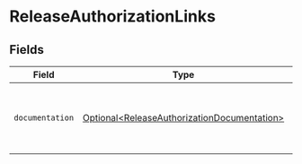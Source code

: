 # ReleaseAuthorizationLinks


## Fields

| Field                                                                                                    | Type                                                                                                     | Required                                                                                                 | Description                                                                                              |
| -------------------------------------------------------------------------------------------------------- | -------------------------------------------------------------------------------------------------------- | -------------------------------------------------------------------------------------------------------- | -------------------------------------------------------------------------------------------------------- |
| `documentation`                                                                                          | [Optional\<ReleaseAuthorizationDocumentation>](../../models/errors/ReleaseAuthorizationDocumentation.md) | :heavy_minus_sign:                                                                                       | The URL to the generic Mollie API error handling guide.                                                  |